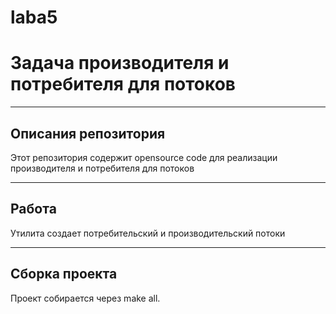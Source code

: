 # laba5
# Задача производителя и потребителя для потоков
____
## Описания репозитория
Этот репозитория содержит opensource code для реализации производителя и потребителя для потоков
____
## Работа 
Утилита создает потребительский и производительский потоки
____
## Сборка проекта
Проект собирается через make all.